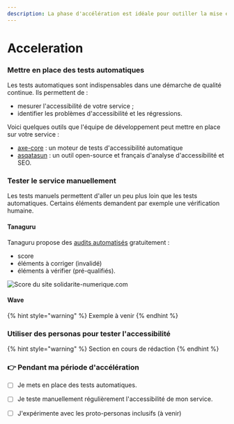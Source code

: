 ```yaml
---
description: La phase d'accélération est idéale pour outiller la mise en accessibilité.
---
```


# Acceleration



### **Mettre en place des tests automatiques**

Les tests automatiques sont indispensables dans une démarche de qualité continue. Ils permettent de :

* mesurer l'accessibilité de votre service ;
* identifier les problèmes d'accessibilité et les régressions.

Voici quelques outils que l'équipe de développement peut mettre en place sur votre service :

* [axe-core](https://github.com/dequelabs/axe-core) : un moteur de tests d'accessibilité automatique
* [asqatasun](https://hub.docker.com/r/asqatasun/asqatasun/) : un outil open-source et français d'analyse d'accessibilité et SEO.

### Tester le service manuellement

Les tests manuels permettent d'aller un peu plus loin que les tests automatiques. Certains éléments demandent par exemple une vérification humaine.

#### Tanaguru

Tanaguru propose des [audits automatisés](https://my.tanaguru.com/home/contract/audit-page-set-up.html?cr=943) gratuitement :

* score
* éléments à corriger \(invalidé\) 
* éléments à vérifier \(pré-qualifiés\).

![Score du site solidarite-numerique.com](../../../.gitbook/assets/screenshot_2020-05-26-resultat-de-laudit-pour-la-page-https-solidarite-numerique-fr-.png)

#### Wave

{% hint style="warning" %}
Exemple à venir
{% endhint %}

### Utiliser des personas pour tester l'accessibilité

{% hint style="warning" %}
Section en cours de rédaction
{% endhint %}

### 👉 Pendant ma période d'accélération

* [ ] Je mets en place des tests automatiques.
* [ ] Je teste manuellement régulièrement l'accessibilité de mon service.
* [ ] J'expérimente avec les proto-personas inclusifs \(à venir\)


